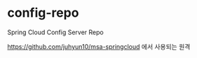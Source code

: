 # config-repo
Spring Cloud Config Server Repo

https://github.com/juhyun10/msa-springcloud 에서 사용되는 원격 
